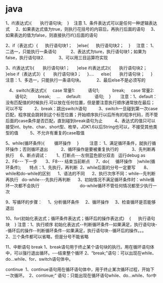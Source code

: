 # java
1、if(表达式){
      执行语句块;
   }
   注意 1、条件表达式可以是任何一种逻辑表达式
    2、如果表达式值为true，则执行花括号的内容后，再执行后面的语句
    3、如果表达的值为false，则直接执行if{}后面的语句
         


2、if（表达式）{
     执行语句块1；
   }else{
     执行语句块2；
   }
    注意： 1、二选一，只能执行一条语句
           2、表达式为ture，执行语句块1；如果为false，执行语句块2.
           3、可以用三目运算符实现     


3、if(表达式1){
      执行语句块1；
     }else if(表达式2){
      执行语句块2；
    }else if（表达式3）{
      执行语句块3；
    }.... 
    else{
      执行语句块；
    }
    注意：1、多选一，只能执行一条语句块。
          2、最后else不是必须写的

  
4、switch(表达式){
    case 常量1:
          语句1;
          break;
    case 常量2:
          语句2;
        break;
    ...
    default:
          语句;
   }
   
   注意：1、default：没有匹配值的时候执行.可以放在任何位置，但是要注意执行顺序通常放在最后；可以不写
         2、break：跳出switch语句
         3、switch一旦碰到第一次case匹配，程序就会跳转到这个标签位置；开始顺序执行以后所有的程序代码，而不管后面的case条件是否匹配，直到碰到break语句为止
         4、表达式的值只可以接受int、byte、char、short型、枚举，JDK1.6以后String也可以，不接受其他类型的值
         5、不允许有重复的case取值


5、while(循环条件){
       循环操作
    }
    
   注意： 1、满足循环条件，就执行循环操作；否则循环退出
          2、循环操作是要被重复执行的
          3、先判断再执行
   
6、断点调试：
      1、打断点---左侧蓝色部分双击   运行debug as
      2、F6--- 下一步
      3、F8--- 结束当前断点
   
7、do{
    循环操作
   }while(循环条件);
  
   特点：1、先执行，再判断  2、while后面的分号一定要写
  
  
8、while和do-while的区别
     1、语法的不同
     2、执行次序不同：while--先判断再执行   do-while---先执行再判断
     3、初始情况不满足循环条件时：while循环一次都不会执行
                                 do-while循环不管任何情况都至少执行一次
  

9、写循环的步骤：
    1、分析循环条件
    2、循环操作
    3、检查循环是否能够退出


10、for(初始化表达式；循环条件表达式；循环后的操作表达式)
   {
     执行语句块
   }
注意：1、执行顺序 初始化表达式--判断循环条件--如果满足，执行语句块--循环后的操作--判断循环条件--如果满足，执行语句块--循环后的操作。。。
      2、三个条件都可以省略，但是分号不能省略

11、中断语句
break
1、break语句用于终止某个语句块的执行。用在循环语句体中，可以强行退出循环。---结束整个循环
2、“break;”语句：可以出现在while、do…while、for、switch语句体中。

continue
 1、continue语句用在循环语句体中，用于终止某次循环过程，开始下一次循环。
 2、continue;” 语句：只能出现在循环语句while、do…while、for中
